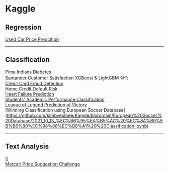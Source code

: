 # Kaggle

## Regression
[Used Car Price Predcition](https://github.com/kimbyeolhee/Kaggle/blob/main/Used%20Car%20Price%20Prediction/2021-09-18_%EC%A4%91%EA%B3%A0%20%EC%9E%90%EB%8F%99%EC%B0%A8%20%EA%B0%80%EA%B2%A9%20Regression.ipynb)<br/>


------------------------------
## Classification
[Pima Indians Diabetes](https://github.com/kimbyeolhee/Kaggle/tree/main/Pama_indians_diabetes)<br/>
[Santander Customer Satisfaction](https://github.com/kimbyeolhee/Kaggle/tree/main/Santander%20Customer%20Satisfaction)
XGBoost & LightGBM 실습<br/>
[Credit Card Fraud Detection](https://github.com/kimbyeolhee/Kaggle/blob/main/Credit%20Card%20Fraud%20Detection/Credit%20Card%20Fault%20Detection.ipynb)<br/>
[Home Credit Default Risk](https://github.com/kimbyeolhee/Kaggle/tree/main/Home%20Credit%20Default%20Risk)<br/>
[Heart Failure Prediction](https://github.com/kimbyeolhee/Kaggle/blob/main/Heart%20Failure%20Prediction/2021-09-17_%EC%8B%AC%EB%B6%80%EC%A0%84%EC%A6%9D%20Classification%20.ipynb)<br/>
[Students' Academic Performance Classification](https://github.com/kimbyeolhee/Kaggle/blob/main/Students'%20Academic%20Performance%20Classification/2021-09-23_%ED%95%99%EC%83%9D%EC%9D%98%20%ED%95%99%EA%B5%90%20%EC%84%B1%EC%A0%81%20%EC%98%88%EC%B8%A1%20%EB%B0%8F%20%EC%9A%94%EC%9D%B8%20%EB%B6%84%EC%84%9D.ipynb)<br/>
[League of Legend Prediction of Victory](https://github.com/kimbyeolhee/Kaggle/blob/main/League%20of%20Legends%20Diamond%20Ranked%20Games%20Prediction%20of%20Victory/2021-09-22_League%20of%20Legend%2010%EB%B6%84%20%EC%A7%80%ED%91%9C%EB%A1%9C%20%EC%8A%B9%EB%A6%AC%20%EC%98%88%EC%B8%A1.ipynb)<br/>
[Winning Classification using European Soccer Database]
(https://github.com/kimbyeolhee/Kaggle/blob/main/European%20Soccer%20Database/2021_10_13_%EC%B6%95%EA%B5%AC%20%EC%8A%B9%EB%B6%80%EC%98%88%EC%B8%A1%20%20Classification.ipynb)<br>

-------------------------------
## Text Analysis
[]<br/>
[Mercari Price Suggestion Challenge](https://github.com/kimbyeolhee/Kaggle/blob/main/Mercari%20Price%20Suggestion%20Challenge/Mercari%20Price%20Suggestion%20Challenge.ipynb)<br/>
